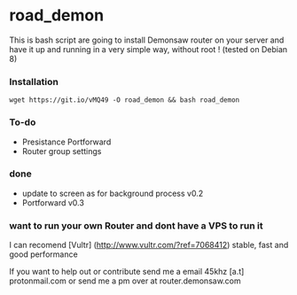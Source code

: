 # road_demon
This is bash script are going to install Demonsaw router on your server and have it up and running in a very simple way, without root !
(tested on Debian 8)

### Installation
`wget https://git.io/vMQ49 -O road_demon && bash road_demon`

### To-do
* Presistance Portforward
* Router group settings

### done
* update to screen as for background process v0.2
* Portforward v0.3

### want to run your own Router and dont have a VPS to run it
I can recomend [Vultr] (http://www.vultr.com/?ref=7068412) stable, fast and good performance

If you want to help out or contribute send me a email 45khz [a.t] protonmail.com
or send me a pm over at router.demonsaw.com

